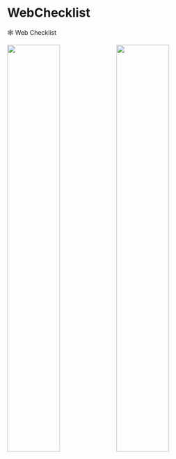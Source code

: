 # WebChecklist
🕸 Web Checklist 

<img src="https://i.imgur.com/rEu98mq.png" width="49%"></img> <img src="https://i.imgur.com/cLALnW1.png" width="49%"></img>
